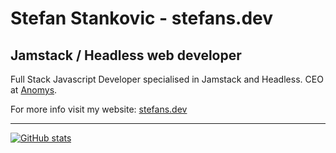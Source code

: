 # Stefan Stankovic - stefans.dev

## Jamstack / Headless web developer

Full Stack Javascript Developer specialised in Jamstack and Headless. CEO at [Anomys](https://anomys.com).

For more info visit my website: [stefans.dev](https://stefans.dev)

---

[![GitHub stats](https://github-readme-stats.vercel.app/api?username=stefansdev&theme=synthwave&count_private=true)](https://github.com/anuraghazra/github-readme-stats)
